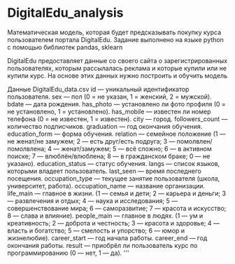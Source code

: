 # DigitalEdu_analysis
Математическая модель, которая будет предсказывать покупку курса пользователем портала DigitalEdu. Задание выполнено на языке python с помощью библиотек pandas, sklearn


DigitalEdu предоставляет данные со своего сайта о зарегистрированных пользователях, которым рассылалась реклама и которые купили или не купили курс. На основе этих данных нужно построить и обучить модель

Данные DigitalEdu_data.csv
id — уникальный идентификатор пользователя.
sex — пол (0 = не указан, 1 = женский, 2 = мужской).
bdate — дата рождения.
has_photo — установлено ли фото профиля (0 = не установлено, 1 = установлено).
has_mobile — известен ли номер телефона (0 = не известен, 1 = известен).
city — город.
followers_count — количество подписчиков.
graduation — год окончания обучения.
education_form — форма обучения.
relation — семейное положение (1 — не женат/не замужем; 
2 — есть друг/есть подруга; 3 — помолвлен/помолвлена; 
4 — женат/замужем; 5 — всё сложно;
6 — в активном поиске; 7 — влюблён/влюблена; 
8 — в гражданском браке; 0 — не указано).
education_status — статус обучения.
langs — список языков, которыми владеет пользователь.
last_seen — время последнего посещения.
occupation_type — текущее занятие пользователя (школа, университет, работа).
occupation_name — название организации.
life_main — главное в жизни. (1 — семья и дети; 2 — карьера и деньги;
 3 — развлечения и отдых; 4 — наука и исследования;
 5 — совершенствование мира; 6 — саморазвитие;
 7 — красота и искусство; 8 — слава и влияние).
people_main — главное в людях. (1 — ум и креативность; 
 2 — доброта и честность; 3 — красота и здоровье; 
 4 — власть и богатство; 5 — смелость и упорство;
 6 — юмор и жизнелюбие).
career_start — год начала работы.
career_end — год окончания работы.
result — приобрёл ли пользователь курс по программированию
(0 — нет, 1 — да).
'''

